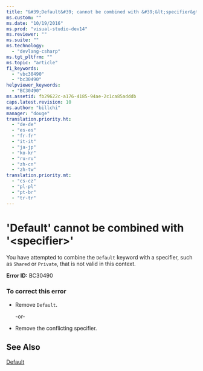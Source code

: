 ```yaml
---
title: "&#39;Default&#39; cannot be combined with &#39;&lt;specifier&gt;&#39; | hehe"
ms.custom: ""
ms.date: "10/19/2016"
ms.prod: "visual-studio-dev14"
ms.reviewer: ""
ms.suite: ""
ms.technology: 
  - "devlang-csharp"
ms.tgt_pltfrm: ""
ms.topic: "article"
f1_keywords: 
  - "vbc30490"
  - "bc30490"
helpviewer_keywords: 
  - "BC30490"
ms.assetid: fb29622c-a176-4185-94ae-2c1ca85adddb
caps.latest.revision: 10
ms.author: "billchi"
manager: "douge"
translation.priority.ht: 
  - "de-de"
  - "es-es"
  - "fr-fr"
  - "it-it"
  - "ja-jp"
  - "ko-kr"
  - "ru-ru"
  - "zh-cn"
  - "zh-tw"
translation.priority.mt: 
  - "cs-cz"
  - "pl-pl"
  - "pt-br"
  - "tr-tr"
---
```

# &#39;Default&#39; cannot be combined with &#39;&lt;specifier&gt;&#39;
You have attempted to combine the `Default` keyword with a specifier, such as `Shared` or `Private`, that is not valid in this context.  
  
 **Error ID:** BC30490  
  
### To correct this error  
  
-   Remove `Default`.  
  
     -or-  
  
-   Remove the conflicting specifier.  
  
## See Also  
 [Default](../Topic/Default%20\(Visual%20Basic\).md)